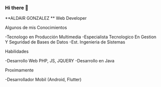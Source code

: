 ### Hi there 👋


**ALDAIR GONZALEZ ** Web Developer

Algunos de mis Conocimientos

-Tecnologo en Producción Multimedia
-Especialista Tecnologico En Gestion Y Seguridad de Bases de Datos
-Est. Ingenieria de Sistemas 

Habilidades

-Desarrollo Web PHP, JS, JQUERY
-Desarrollo en Java

Proximamente

-Desarrollador Mobil (Android, Flutter)

